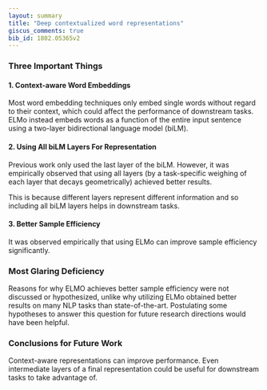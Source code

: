 ```yaml
---
layout: summary
title: "Deep contextualized word representations"
giscus_comments: true
bib_id: 1802.05365v2
---
```


### Three Important Things

#### 1. Context-aware Word Embeddings
Most word embedding techniques only embed single words without regard to their
context, which could affect the performance of downstream tasks.
ELMo instead embeds words as a function of the entire input sentence
using a two-layer bidirectional language model (biLM).

#### 2. Using All biLM Layers For Representation
Previous work only used the last layer of the biLM.
However, it was empirically observed that using all layers
(by a task-specific weighing of each layer that decays geometrically)
achieved better results.

This is because different layers represent different
information and so including all biLM layers helps
in downstream tasks.

#### 3. Better Sample Efficiency
It was observed empirically that using ELMo can improve
sample efficiency significantly. 

### Most Glaring Deficiency
Reasons for why ELMO achieves better sample efficiency were not discussed or
hypothesized, unlike why utilizing ELMo obtained better results on many NLP
tasks than state-of-the-art. Postulating some hypotheses to answer this question
for future research directions would have been helpful.

### Conclusions for Future Work
Context-aware representations can improve performance.  Even intermediate layers
of a final representation could be useful for downstream tasks to take advantage
of.